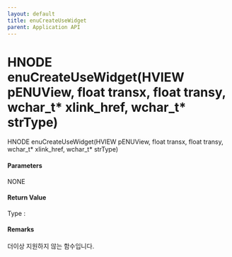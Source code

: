 ```yaml
---
layout: default
title: enuCreateUseWidget
parent: Application API
---
```

# HNODE enuCreateUseWidget\(HVIEW pENUView, float transx, float transy, wchar\_t\* xlink\_href, wchar\_t\* strType\)

HNODE enuCreateUseWidget\(HVIEW pENUView, float transx, float transy, wchar\_t\* xlink\_href, wchar\_t\* strType\)

#### Parameters

NONE

#### Return Value

Type :

#### Remarks

더이상 지원하지 않는 함수입니다.



